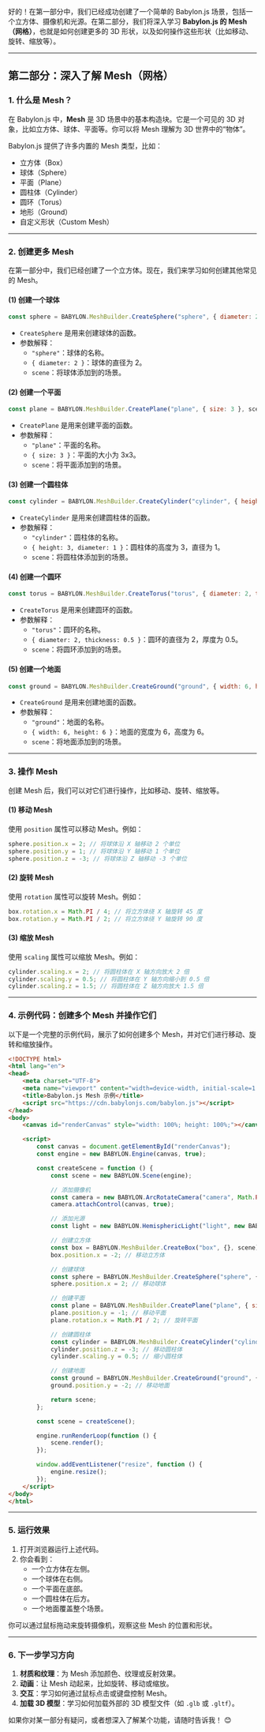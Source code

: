 好的！在第一部分中，我们已经成功创建了一个简单的 Babylon.js 场景，包括一个立方体、摄像机和光源。在第二部分，我们将深入学习 **Babylon.js 的 Mesh（网格）**，也就是如何创建更多的 3D 形状，以及如何操作这些形状（比如移动、旋转、缩放等）。

---

## **第二部分：深入了解 Mesh（网格）**

### **1. 什么是 Mesh？**
在 Babylon.js 中，**Mesh** 是 3D 场景中的基本构造块。它是一个可见的 3D 对象，比如立方体、球体、平面等。你可以将 Mesh 理解为 3D 世界中的“物体”。

Babylon.js 提供了许多内置的 Mesh 类型，比如：
- 立方体（Box）
- 球体（Sphere）
- 平面（Plane）
- 圆柱体（Cylinder）
- 圆环（Torus）
- 地形（Ground）
- 自定义形状（Custom Mesh）

---

### **2. 创建更多 Mesh**
在第一部分中，我们已经创建了一个立方体。现在，我们来学习如何创建其他常见的 Mesh。

#### **(1) 创建一个球体**
```javascript
const sphere = BABYLON.MeshBuilder.CreateSphere("sphere", { diameter: 2 }, scene);
```
- `CreateSphere` 是用来创建球体的函数。
- 参数解释：
  - `"sphere"`：球体的名称。
  - `{ diameter: 2 }`：球体的直径为 2。
  - `scene`：将球体添加到的场景。

#### **(2) 创建一个平面**
```javascript
const plane = BABYLON.MeshBuilder.CreatePlane("plane", { size: 3 }, scene);
```
- `CreatePlane` 是用来创建平面的函数。
- 参数解释：
  - `"plane"`：平面的名称。
  - `{ size: 3 }`：平面的大小为 3x3。
  - `scene`：将平面添加到的场景。

#### **(3) 创建一个圆柱体**
```javascript
const cylinder = BABYLON.MeshBuilder.CreateCylinder("cylinder", { height: 3, diameter: 1 }, scene);
```
- `CreateCylinder` 是用来创建圆柱体的函数。
- 参数解释：
  - `"cylinder"`：圆柱体的名称。
  - `{ height: 3, diameter: 1 }`：圆柱体的高度为 3，直径为 1。
  - `scene`：将圆柱体添加到的场景。

#### **(4) 创建一个圆环**
```javascript
const torus = BABYLON.MeshBuilder.CreateTorus("torus", { diameter: 2, thickness: 0.5 }, scene);
```
- `CreateTorus` 是用来创建圆环的函数。
- 参数解释：
  - `"torus"`：圆环的名称。
  - `{ diameter: 2, thickness: 0.5 }`：圆环的直径为 2，厚度为 0.5。
  - `scene`：将圆环添加到的场景。

#### **(5) 创建一个地面**
```javascript
const ground = BABYLON.MeshBuilder.CreateGround("ground", { width: 6, height: 6 }, scene);
```
- `CreateGround` 是用来创建地面的函数。
- 参数解释：
  - `"ground"`：地面的名称。
  - `{ width: 6, height: 6 }`：地面的宽度为 6，高度为 6。
  - `scene`：将地面添加到的场景。

---

### **3. 操作 Mesh**
创建 Mesh 后，我们可以对它们进行操作，比如移动、旋转、缩放等。

#### **(1) 移动 Mesh**
使用 `position` 属性可以移动 Mesh。例如：
```javascript
sphere.position.x = 2; // 将球体沿 X 轴移动 2 个单位
sphere.position.y = 1; // 将球体沿 Y 轴移动 1 个单位
sphere.position.z = -3; // 将球体沿 Z 轴移动 -3 个单位
```

#### **(2) 旋转 Mesh**
使用 `rotation` 属性可以旋转 Mesh。例如：
```javascript
box.rotation.x = Math.PI / 4; // 将立方体绕 X 轴旋转 45 度
box.rotation.y = Math.PI / 2; // 将立方体绕 Y 轴旋转 90 度
```

#### **(3) 缩放 Mesh**
使用 `scaling` 属性可以缩放 Mesh。例如：
```javascript
cylinder.scaling.x = 2; // 将圆柱体在 X 轴方向放大 2 倍
cylinder.scaling.y = 0.5; // 将圆柱体在 Y 轴方向缩小到 0.5 倍
cylinder.scaling.z = 1.5; // 将圆柱体在 Z 轴方向放大 1.5 倍
```

---

### **4. 示例代码：创建多个 Mesh 并操作它们**
以下是一个完整的示例代码，展示了如何创建多个 Mesh，并对它们进行移动、旋转和缩放操作。

```html
<!DOCTYPE html>
<html lang="en">
<head>
    <meta charset="UTF-8">
    <meta name="viewport" content="width=device-width, initial-scale=1.0">
    <title>Babylon.js Mesh 示例</title>
    <script src="https://cdn.babylonjs.com/babylon.js"></script>
</head>
<body>
    <canvas id="renderCanvas" style="width: 100%; height: 100%;"></canvas>

    <script>
        const canvas = document.getElementById("renderCanvas");
        const engine = new BABYLON.Engine(canvas, true);

        const createScene = function () {
            const scene = new BABYLON.Scene(engine);

            // 添加摄像机
            const camera = new BABYLON.ArcRotateCamera("camera", Math.PI / 2, Math.PI / 2, 10, BABYLON.Vector3.Zero(), scene);
            camera.attachControl(canvas, true);

            // 添加光源
            const light = new BABYLON.HemisphericLight("light", new BABYLON.Vector3(0, 1, 0), scene);

            // 创建立方体
            const box = BABYLON.MeshBuilder.CreateBox("box", {}, scene);
            box.position.x = -2; // 移动立方体

            // 创建球体
            const sphere = BABYLON.MeshBuilder.CreateSphere("sphere", { diameter: 2 }, scene);
            sphere.position.x = 2; // 移动球体

            // 创建平面
            const plane = BABYLON.MeshBuilder.CreatePlane("plane", { size: 3 }, scene);
            plane.position.y = -1; // 移动平面
            plane.rotation.x = Math.PI / 2; // 旋转平面

            // 创建圆柱体
            const cylinder = BABYLON.MeshBuilder.CreateCylinder("cylinder", { height: 3, diameter: 1 }, scene);
            cylinder.position.z = -3; // 移动圆柱体
            cylinder.scaling.y = 0.5; // 缩小圆柱体

            // 创建地面
            const ground = BABYLON.MeshBuilder.CreateGround("ground", { width: 6, height: 6 }, scene);
            ground.position.y = -2; // 移动地面

            return scene;
        };

        const scene = createScene();

        engine.runRenderLoop(function () {
            scene.render();
        });

        window.addEventListener("resize", function () {
            engine.resize();
        });
    </script>
</body>
</html>
```

---

### **5. 运行效果**
1. 打开浏览器运行上述代码。
2. 你会看到：
   - 一个立方体在左侧。
   - 一个球体在右侧。
   - 一个平面在底部。
   - 一个圆柱体在后方。
   - 一个地面覆盖整个场景。

你可以通过鼠标拖动来旋转摄像机，观察这些 Mesh 的位置和形状。

---

### **6. 下一步学习方向**
1. **材质和纹理**：为 Mesh 添加颜色、纹理或反射效果。
2. **动画**：让 Mesh 动起来，比如旋转、移动或缩放。
3. **交互**：学习如何通过鼠标点击或键盘控制 Mesh。
4. **加载 3D 模型**：学习如何加载外部的 3D 模型文件（如 `.glb` 或 `.gltf`）。

如果你对某一部分有疑问，或者想深入了解某个功能，请随时告诉我！ 😊
